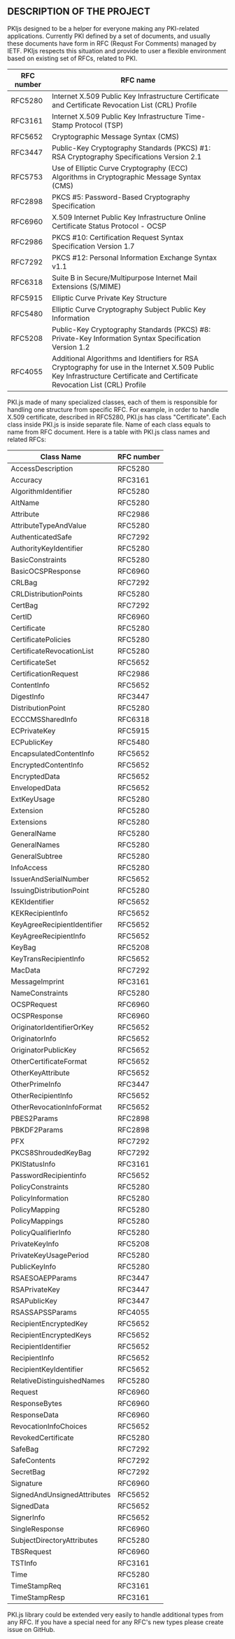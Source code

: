 ## DESCRIPTION OF THE PROJECT

PKIjs designed to be a helper for everyone making any PKI-related applications. 
Currently PKI defined by a set of documents, and usually these documents have form in RFC (Requst For Comments) managed by IETF.
PKIjs respects this situation and provide to user a flexible environment based on existing set of RFCs, related to PKI.

| RFC number     | RFC name       |
|----------------|----------------|
|RFC5280|Internet X.509 Public Key Infrastructure Certificate and Certificate Revocation List (CRL) Profile|
|RFC3161|Internet X.509 Public Key Infrastructure Time-Stamp Protocol (TSP)|
|RFC5652|Cryptographic Message Syntax (CMS)|
|RFC3447|Public-Key Cryptography Standards (PKCS) #1: RSA Cryptography Specifications Version 2.1|
|RFC5753|Use of Elliptic Curve Cryptography (ECC) Algorithms in Cryptographic Message Syntax (CMS)|
|RFC2898|PKCS #5: Password-Based Cryptography Specification|
|RFC6960|X.509 Internet Public Key Infrastructure Online Certificate Status Protocol - OCSP|
|RFC2986|PKCS #10: Certification Request Syntax Specification Version 1.7|
|RFC7292|PKCS #12: Personal Information Exchange Syntax v1.1|
|RFC6318|Suite B in Secure/Multipurpose Internet Mail Extensions (S/MIME)|
|RFC5915|Elliptic Curve Private Key Structure|
|RFC5480|Elliptic Curve Cryptography Subject Public Key Information|
|RFC5208|Public-Key Cryptography Standards (PKCS) #8: Private-Key Information Syntax Specification Version 1.2|
|RFC4055|Additional Algorithms and Identifiers for RSA Cryptography for use in the Internet X.509 Public Key Infrastructure Certificate and Certificate Revocation List (CRL) Profile|

PKI.js made of many specialized classes, each of them is responsible for handling one structure from specific RFC. For example, in order to handle X.509 certificate, described in RFC5280, PKI.js has class "Certificate". Each class inside PKI.js is inside separate file.
Name of each class equals to name from RFC document. Here is a table with PKI.js class names and related RFCs:
 
| Class Name     | RFC number     |
|----------------|----------------|
|AccessDescription|RFC5280|
|Accuracy|RFC3161|
|AlgorithmIdentifier|RFC5280|
|AltName|RFC5280|
|Attribute|RFC2986|
|AttributeTypeAndValue|RFC5280|
|AuthenticatedSafe|RFC7292|
|AuthorityKeyIdentifier|RFC5280|
|BasicConstraints|RFC5280|
|BasicOCSPResponse|RFC6960|
|CRLBag|RFC7292|
|CRLDistributionPoints|RFC5280|
|CertBag|RFC7292|
|CertID|RFC6960|
|Certificate|RFC5280|
|CertificatePolicies|RFC5280|
|CertificateRevocationList|RFC5280|
|CertificateSet|RFC5652|
|CertificationRequest|RFC2986|
|ContentInfo|RFC5652|
|DigestInfo|RFC3447|
|DistributionPoint|RFC5280|
|ECCCMSSharedInfo|RFC6318|
|ECPrivateKey|RFC5915|
|ECPublicKey|RFC5480|
|EncapsulatedContentInfo|RFC5652|
|EncryptedContentInfo|RFC5652|
|EncryptedData|RFC5652|
|EnvelopedData|RFC5652|
|ExtKeyUsage|RFC5280|
|Extension|RFC5280|
|Extensions|RFC5280|
|GeneralName|RFC5280|
|GeneralNames|RFC5280|
|GeneralSubtree|RFC5280|
|InfoAccess|RFC5280|
|IssuerAndSerialNumber|RFC5652|
|IssuingDistributionPoint|RFC5280|
|KEKIdentifier|RFC5652|
|KEKRecipientInfo|RFC5652|
|KeyAgreeRecipientIdentifier|RFC5652|
|KeyAgreeRecipientInfo|RFC5652|
|KeyBag|RFC5208|
|KeyTransRecipientInfo|RFC5652|
|MacData|RFC7292|
|MessageImprint|RFC3161|
|NameConstraints|RFC5280|
|OCSPRequest|RFC6960|
|OCSPResponse|RFC6960|
|OriginatorIdentifierOrKey|RFC5652|
|OriginatorInfo|RFC5652|
|OriginatorPublicKey|RFC5652|
|OtherCertificateFormat|RFC5652|
|OtherKeyAttribute|RFC5652|
|OtherPrimeInfo|RFC3447|
|OtherRecipientInfo|RFC5652|
|OtherRevocationInfoFormat|RFC5652|
|PBES2Params|RFC2898|
|PBKDF2Params|RFC2898|
|PFX|RFC7292|
|PKCS8ShroudedKeyBag|RFC7292|
|PKIStatusInfo|RFC3161|
|PasswordRecipientinfo|RFC5652|
|PolicyConstraints|RFC5280|
|PolicyInformation|RFC5280|
|PolicyMapping|RFC5280|
|PolicyMappings|RFC5280|
|PolicyQualifierInfo|RFC5280|
|PrivateKeyInfo|RFC5208|
|PrivateKeyUsagePeriod|RFC5280|
|PublicKeyInfo|RFC5280|
|RSAESOAEPParams|RFC3447|
|RSAPrivateKey|RFC3447|
|RSAPublicKey|RFC3447|
|RSASSAPSSParams|RFC4055|
|RecipientEncryptedKey|RFC5652|
|RecipientEncryptedKeys|RFC5652|
|RecipientIdentifier|RFC5652|
|RecipientInfo|RFC5652|
|RecipientKeyIdentifier|RFC5652|
|RelativeDistinguishedNames|RFC5280|
|Request|RFC6960|
|ResponseBytes|RFC6960|
|ResponseData|RFC6960|
|RevocationInfoChoices|RFC5652|
|RevokedCertificate|RFC5280|
|SafeBag|RFC7292|
|SafeContents|RFC7292|
|SecretBag|RFC7292|
|Signature|RFC6960|
|SignedAndUnsignedAttributes|RFC5652|
|SignedData|RFC5652|
|SignerInfo|RFC5652|
|SingleResponse|RFC6960|
|SubjectDirectoryAttributes|RFC5280|
|TBSRequest|RFC6960|
|TSTInfo|RFC3161|
|Time|RFC5280
|TimeStampReq|RFC3161|
|TimeStampResp|RFC3161|

PKI.js library could be extended very easily to handle additional types from any RFC. If you have a special need for any RFC's new types please create issue on GitHub.
